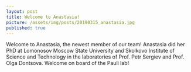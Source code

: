```yaml
---
layout: post
title: Welcome to Anastasia!
picture: /assets/img/posts/20190315_anastasia.jpg
published: true
---
```

Welcome to Anastasia, the newest member of our team! Anastasia did her PhD at Lomonosov Moscow State University and Skolkovo Institute of Science and Technology in the laboratories of Prof. Petr Sergiev and Prof. Olga Dontsova. Welcome on board of the Pauli lab! 
